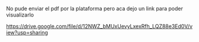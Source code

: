 No pude enviar el pdf por la plataforma pero aca dejo un link para poder visualizarlo

https://drive.google.com/file/d/12NWZ_bMUxUevyLxexRfh_LQZ88e3Ed0V/view?usp=sharing
